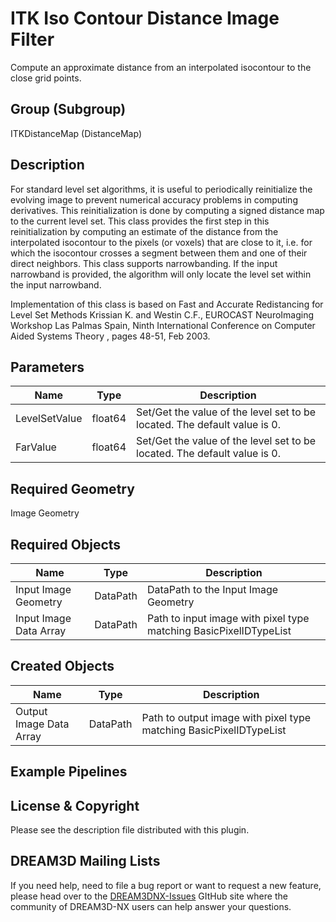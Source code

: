 # ITK Iso Contour Distance Image Filter

Compute an approximate distance from an interpolated isocontour to the close grid points.

## Group (Subgroup)

ITKDistanceMap (DistanceMap)

## Description

For standard level set algorithms, it is useful to periodically reinitialize the evolving image to prevent numerical accuracy problems in computing derivatives. This reinitialization is done by computing a signed distance map to the current level set. This class provides the first step in this reinitialization by computing an estimate of the distance from the interpolated isocontour to the pixels (or voxels) that are close to it, i.e. for which the isocontour crosses a segment between them and one of their direct neighbors. This class supports narrowbanding. If the input narrowband is provided, the algorithm will only locate the level set within the input narrowband.

Implementation of this class is based on Fast and Accurate Redistancing for Level Set Methods Krissian K. and Westin C.F., EUROCAST NeuroImaging Workshop Las Palmas Spain, Ninth International Conference on Computer Aided Systems Theory , pages 48-51, Feb 2003.

## Parameters

| Name | Type | Description |
|------|------|-------------|
| LevelSetValue | float64 | Set/Get the value of the level set to be located. The default value is 0. |
| FarValue | float64 | Set/Get the value of the level set to be located. The default value is 0. |

## Required Geometry

Image Geometry

## Required Objects

| Name |Type | Description |
|-----|------|-------------|
| Input Image Geometry | DataPath | DataPath to the Input Image Geometry |
| Input Image Data Array | DataPath | Path to input image with pixel type matching BasicPixelIDTypeList |

## Created Objects

| Name |Type | Description |
|-----|------|-------------|
| Output Image Data Array | DataPath | Path to output image with pixel type matching BasicPixelIDTypeList |

## Example Pipelines

## License & Copyright

Please see the description file distributed with this plugin.

## DREAM3D Mailing Lists

If you need help, need to file a bug report or want to request a new feature, please head over to the [DREAM3DNX-Issues](https://github.com/BlueQuartzSoftware/DREAM3DNX-Issues/discussions) GItHub site where the community of DREAM3D-NX users can help answer your questions.
